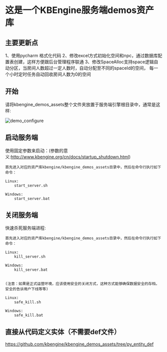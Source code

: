  这是一个KBEngine服务端demos资产库
========

## 主要更新点
1、使用pycharm 格式化代码
2、修改excel方式初始化空间和npc，通过数据库配置表创建，这样方便跟后台管理程序联通
3、修改SpaceAlloc支持space逻辑自动分区，当房间人数超过一定人数时，自动分配至不同的spaceId的空间，
每一个小时定时任务自动回收房间人数为0的空间

## 开始

请将kbengine_demos_assets整个文件夹放置于服务端引擎根目录中，通常是这样:

![demo_configure](http://kbengine.github.io/assets/img/screenshots/demo_copy_kbengine.jpg)


## 启动服务端

使用固定参数来启动：(参数的意义:http://www.kbengine.org/cn/docs/startup_shutdown.html)
	
	首先进入对应的资产库kbengine/kbengine_demos_assets目录中，然后在命令行执行如下命令：

	Linux:
		start_server.sh

	Windows:
		start_server.bat


## 关闭服务端

快速杀死服务端进程:

	首先进入对应的资产库kbengine/kbengine_demos_assets目录中，然后在命令行执行如下命令： 

	Linux:
		kill_server.sh

	Windows:
		kill_server.bat


	(注意：如果是正式运营环境，应该使用安全的关闭方式，这种方式能够确保数据安全的存档，安全的告诉用户下线等等)

	Linux:
		safe_kill.sh

	Windows:
		safe_kill.bat


## 直接从代码定义实体（不需要def文件）

https://github.com/kbengine/kbengine_demos_assets/tree/py_entity_def
